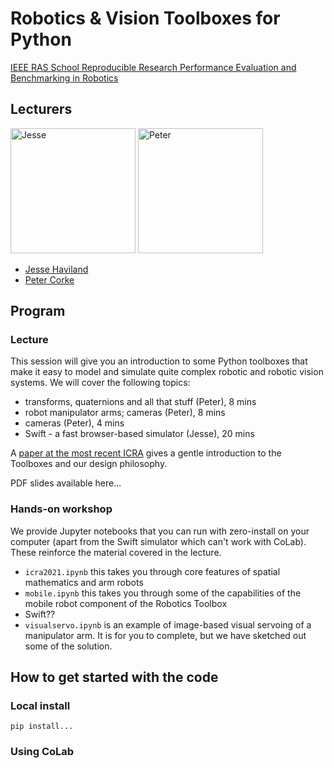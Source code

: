 # Robotics & Vision Toolboxes for Python

[IEEE RAS School Reproducible Research Performance Evaluation and Benchmarking in Robotics](http://www.reproducibleroboticsresearch.rocks)

## Lecturers

<img src="https://avatars.githubusercontent.com/u/21215791?v=4" alt="Jesse" width="200"/> <img src="https://avatars.githubusercontent.com/u/11801682?v=4" alt="Peter" width="200"/>


* [Jesse Haviland](https://github.com/jhavl)
* [Peter Corke](https://github.com/petercorke)


## Program

### Lecture

This session will give you an introduction to some Python toolboxes that make it easy to model and simulate quite complex robotic and robotic vision systems.
We will cover the following topics:

* transforms, quaternions and all that stuff (Peter), 8 mins
* robot manipulator arms; cameras (Peter), 8 mins
* cameras (Peter), 4 mins
* Swift - a fast browser-based simulator (Jesse), 20 mins

A [paper at the most recent ICRA](https://ieeexplore.ieee.org/document/9561366) gives a gentle introduction to the Toolboxes and our design philosophy.

PDF slides available here...

### Hands-on workshop

We provide Jupyter notebooks that you can run with zero-install on your computer (apart from the Swift simulator which can't work with CoLab).  These reinforce the material covered in the lecture.

* `icra2021.ipynb`  this takes you through core features of spatial mathematics and arm robots
* `mobile.ipynb` this takes you through some of the capabilities of the mobile robot component of the Robotics Toolbox
* Swift??
* `visualservo.ipynb` is an example of image-based visual servoing of a manipulator arm.  It is for you to complete, but we have sketched out some of the solution.

## How to get started with the code

### Local install

```
pip install...
```

### Using CoLab

